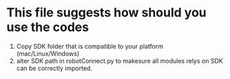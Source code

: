 # This file suggests how should you use the codes

1. Copy SDK folder that is compatible to your platform (mac/Linux/Windows)
2. alter SDK path in robotConnect.py to makesure all modules relys on SDK can be correctly imported.